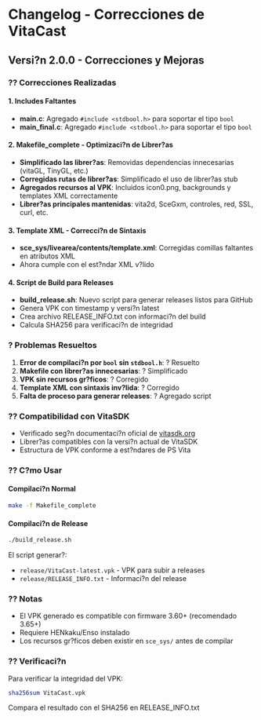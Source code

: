 # Changelog - Correcciones de VitaCast

## Versi?n 2.0.0 - Correcciones y Mejoras

### ?? Correcciones Realizadas

#### 1. Includes Faltantes
- **main.c**: Agregado `#include <stdbool.h>` para soportar el tipo `bool`
- **main_final.c**: Agregado `#include <stdbool.h>` para soportar el tipo `bool`

#### 2. Makefile_complete - Optimizaci?n de Librer?as
- **Simplificado las librer?as**: Removidas dependencias innecesarias (vitaGL, TinyGL, etc.)
- **Corregidas rutas de librer?as**: Simplificado el uso de librer?as stub
- **Agregados recursos al VPK**: Incluidos icon0.png, backgrounds y templates XML correctamente
- **Librer?as principales mantenidas**: vita2d, SceGxm, controles, red, SSL, curl, etc.

#### 3. Template XML - Correcci?n de Sintaxis
- **sce_sys/livearea/contents/template.xml**: Corregidas comillas faltantes en atributos XML
- Ahora cumple con el est?ndar XML v?lido

#### 4. Script de Build para Releases
- **build_release.sh**: Nuevo script para generar releases listos para GitHub
- Genera VPK con timestamp y versi?n latest
- Crea archivo RELEASE_INFO.txt con informaci?n del build
- Calcula SHA256 para verificaci?n de integridad

### ? Problemas Resueltos

1. **Error de compilaci?n por `bool` sin `stdbool.h`**: ? Resuelto
2. **Makefile con librer?as innecesarias**: ? Simplificado
3. **VPK sin recursos gr?ficos**: ? Corregido
4. **Template XML con sintaxis inv?lida**: ? Corregido
5. **Falta de proceso para generar releases**: ? Agregado script

### ?? Compatibilidad con VitaSDK

- Verificado seg?n documentaci?n oficial de [vitasdk.org](https://vitasdk.org)
- Librer?as compatibles con la versi?n actual de VitaSDK
- Estructura de VPK conforme a est?ndares de PS Vita

### ?? C?mo Usar

#### Compilaci?n Normal
```bash
make -f Makefile_complete
```

#### Compilaci?n de Release
```bash
./build_release.sh
```

El script generar?:
- `release/VitaCast-latest.vpk` - VPK para subir a releases
- `release/RELEASE_INFO.txt` - Informaci?n del release

### ?? Notas

- El VPK generado es compatible con firmware 3.60+ (recomendado 3.65+)
- Requiere HENkaku/Enso instalado
- Los recursos gr?ficos deben existir en `sce_sys/` antes de compilar

### ?? Verificaci?n

Para verificar la integridad del VPK:
```bash
sha256sum VitaCast.vpk
```

Compara el resultado con el SHA256 en RELEASE_INFO.txt
